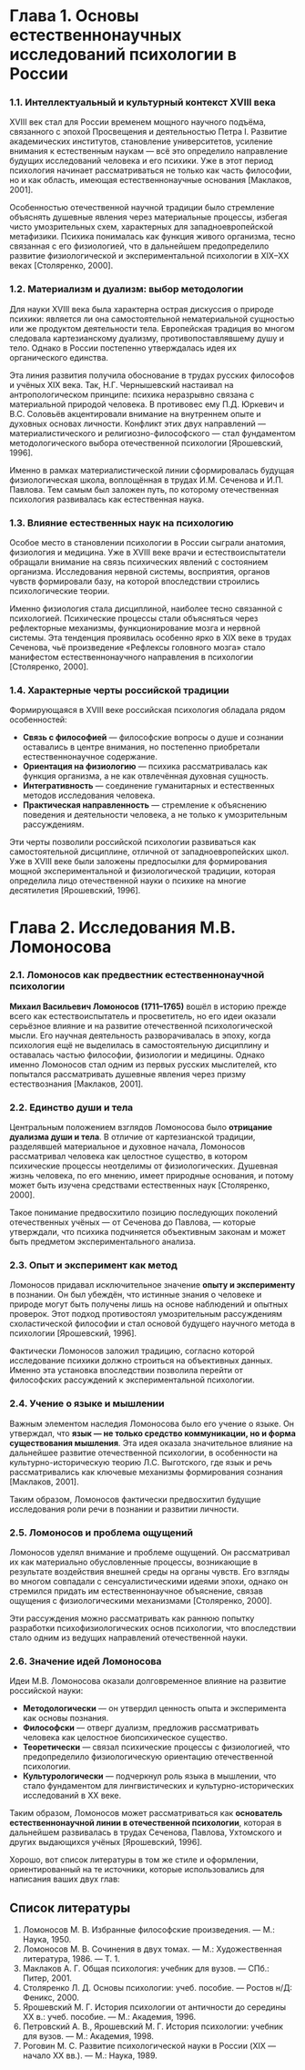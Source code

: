 # Глава 1. Основы естественнонаучных исследований психологии в России

### 1.1. Интеллектуальный и культурный контекст XVIII века

XVIII век стал для России временем мощного научного подъёма, связанного с эпохой Просвещения и деятельностью Петра I. Развитие академических институтов, становление университетов, усиление внимания к естественным наукам — всё это определило направление будущих исследований человека и его психики. Уже в этот период психология начинает рассматриваться не только как часть философии, но и как область, имеющая естественнонаучные основания \[Маклаков, 2001].

Особенностью отечественной научной традиции было стремление объяснять душевные явления через материальные процессы, избегая чисто умозрительных схем, характерных для западноевропейской метафизики. Психика понималась как функция живого организма, тесно связанная с его физиологией, что в дальнейшем предопределило развитие физиологической и экспериментальной психологии в XIX–XX веках \[Столяренко, 2000].

### 1.2. Материализм и дуализм: выбор методологии

Для науки XVIII века была характерна острая дискуссия о природе психики: является ли она самостоятельной нематериальной сущностью или же продуктом деятельности тела. Европейская традиция во многом следовала картезианскому дуализму, противопоставлявшему душу и тело. Однако в России постепенно утверждалась идея их органического единства.

Эта линия развития получила обоснование в трудах русских философов и учёных XIX века. Так, Н.Г. Чернышевский настаивал на антропологическом принципе: психика неразрывно связана с материальной природой человека. В противовес ему П.Д. Юркевич и В.С. Соловьёв акцентировали внимание на внутреннем опыте и духовных основах личности. Конфликт этих двух направлений — материалистического и религиозно-философского — стал фундаментом методологического выбора отечественной психологии \[Ярошевский, 1996].

Именно в рамках материалистической линии сформировалась будущая физиологическая школа, воплощённая в трудах И.М. Сеченова и И.П. Павлова. Тем самым был заложен путь, по которому отечественная психология развивалась как естественная наука.

### 1.3. Влияние естественных наук на психологию

Особое место в становлении психологии в России сыграли анатомия, физиология и медицина. Уже в XVIII веке врачи и естествоиспытатели обращали внимание на связь психических явлений с состоянием организма. Исследования нервной системы, восприятия, органов чувств формировали базу, на которой впоследствии строились психологические теории.

Именно физиология стала дисциплиной, наиболее тесно связанной с психологией. Психические процессы стали объясняться через рефлекторные механизмы, функционирование мозга и нервной системы. Эта тенденция проявилась особенно ярко в XIX веке в трудах Сеченова, чьё произведение «Рефлексы головного мозга» стало манифестом естественнонаучного направления в психологии \[Столяренко, 2000].

### 1.4. Характерные черты российской традиции

Формирующаяся в XVIII веке российская психология обладала рядом особенностей:

* **Связь с философией** — философские вопросы о душе и сознании оставались в центре внимания, но постепенно приобретали естественнонаучное содержание.
* **Ориентация на физиологию** — психика рассматривалась как функция организма, а не как отвлечённая духовная сущность.
* **Интегративность** — соединение гуманитарных и естественных методов исследования человека.
* **Практическая направленность** — стремление к объяснению поведения и деятельности человека, а не только к умозрительным рассуждениям.

Эти черты позволили российской психологии развиваться как самостоятельной дисциплине, отличной от западноевропейских школ. Уже в XVIII веке были заложены предпосылки для формирования мощной экспериментальной и физиологической традиции, которая определила лицо отечественной науки о психике на многие десятилетия \[Ярошевский, 1996].

# Глава 2. Исследования М.В. Ломоносова

### 2.1. Ломоносов как предвестник естественнонаучной психологии

**Михаил Васильевич Ломоносов (1711–1765)** вошёл в историю прежде всего как естествоиспытатель и просветитель, но его идеи оказали серьёзное влияние и на развитие отечественной психологической мысли. Его научная деятельность разворачивалась в эпоху, когда психология ещё не выделилась в самостоятельную дисциплину и оставалась частью философии, физиологии и медицины. Однако именно Ломоносов стал одним из первых русских мыслителей, кто попытался рассматривать душевные явления через призму естествознания \[Маклаков, 2001].

### 2.2. Единство души и тела

Центральным положением взглядов Ломоносова было **отрицание дуализма души и тела**. В отличие от картезианской традиции, разделявшей материальное и духовное начала, Ломоносов рассматривал человека как целостное существо, в котором психические процессы неотделимы от физиологических. Душевная жизнь человека, по его мнению, имеет природные основания, и потому может быть изучена средствами естественных наук \[Столяренко, 2000].

Такое понимание предвосхитило позицию последующих поколений отечественных учёных — от Сеченова до Павлова, — которые утверждали, что психика подчиняется объективным законам и может быть предметом экспериментального анализа.

### 2.3. Опыт и эксперимент как метод

Ломоносов придавал исключительное значение **опыту и эксперименту** в познании. Он был убеждён, что истинные знания о человеке и природе могут быть получены лишь на основе наблюдений и опытных проверок. Этот подход противостоял умозрительным рассуждениям схоластической философии и стал основой будущего научного метода в психологии \[Ярошевский, 1996].

Фактически Ломоносов заложил традицию, согласно которой исследование психики должно строиться на объективных данных. Именно эта установка впоследствии позволила перейти от философских рассуждений к экспериментальной психологии.

### 2.4. Учение о языке и мышлении

Важным элементом наследия Ломоносова было его учение о языке. Он утверждал, что **язык — не только средство коммуникации, но и форма существования мышления**. Эта идея оказала значительное влияние на дальнейшее развитие отечественной психологии, в особенности на культурно-историческую теорию Л.С. Выготского, где язык и речь рассматривались как ключевые механизмы формирования сознания \[Маклаков, 2001].

Таким образом, Ломоносов фактически предвосхитил будущие исследования роли речи в познании и развитии личности.

### 2.5. Ломоносов и проблема ощущений

Ломоносов уделял внимание и проблеме ощущений. Он рассматривал их как материально обусловленные процессы, возникающие в результате воздействия внешней среды на органы чувств. Его взгляды во многом совпадали с сенсуалистическими идеями эпохи, однако он стремился придать им естественнонаучное объяснение, связав ощущения с физиологическими механизмами \[Столяренко, 2000].

Эти рассуждения можно рассматривать как раннюю попытку разработки психофизиологических основ психологии, что впоследствии стало одним из ведущих направлений отечественной науки.

### 2.6. Значение идей Ломоносова

Идеи М.В. Ломоносова оказали долговременное влияние на развитие российской науки:

* **Методологически** — он утвердил ценность опыта и эксперимента как основы познания.
* **Философски** — отверг дуализм, предложив рассматривать человека как целостное биопсихическое существо.
* **Теоретически** — связал психические процессы с физиологией, что предопределило физиологическую ориентацию отечественной психологии.
* **Культурологически** — подчеркнул роль языка в мышлении, что стало фундаментом для лингвистических и культурно-исторических исследований в XX веке.

Таким образом, Ломоносов может рассматриваться как **основатель естественнонаучной линии в отечественной психологии**, которая в дальнейшем развивалась в трудах Сеченова, Павлова, Ухтомского и других выдающихся учёных \[Ярошевский, 1996].


Хорошо, вот список литературы в том же стиле и оформлении, ориентированный на те источники, которые использовались для написания ваших двух глав:

## **Список литературы**

1. Ломоносов М. В. Избранные философские произведения. — М.: Наука, 1950.
2. Ломоносов М. В. Сочинения в двух томах. — М.: Художественная литература, 1986. — Т. 1.
3. Маклаков А. Г. Общая психология: учебник для вузов. — СПб.: Питер, 2001.
4. Столяренко Л. Д. Основы психологии: учеб. пособие. — Ростов н/Д: Феникс, 2000.
5. Ярошевский М. Г. История психологии от античности до середины XX в.: учеб. пособие. — М.: Академия, 1996.
6. Петровский А. В., Ярошевский М. Г. История психологии: учебник для вузов. — М.: Академия, 1998.
7. Роговин М. С. Развитие психологической науки в России (XIX — начало XX вв.). — М.: Наука, 1989.